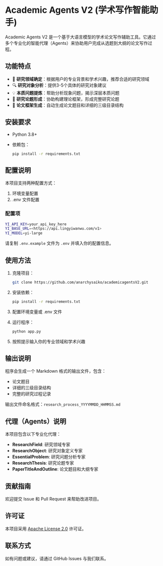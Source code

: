 # Academic Agents V2 (学术写作智能助手)

Academic Agents V2 是一个基于大语言模型的学术论文写作辅助工具。它通过多个专业化的智能代理（Agents）来协助用户完成从选题到大纲的论文写作过程。

## 功能特点

- 🎯 **研究领域确定**：根据用户的专业背景和学术兴趣，推荐合适的研究领域
- 🔍 **研究对象分析**：提供3-5个具体的研究对象建议
- 💡 **本质问题提炼**：帮助分析现象问题，揭示深层本质问题
- 📝 **研究论题形成**：协助构建理论框架，形成完整研究论题
- 📑 **论文框架生成**：自动生成论文题目和详细的三级目录结构

## 安装要求

- Python 3.8+
- 依赖包：

  ```bash
  pip install -r requirements.txt
  ```

## 配置说明

本项目支持两种配置方式：

1. 环境变量配置
2. .env 文件配置

### 配置项

```bash
YI_API_KEY=your_api_key_here
YI_BASE_URL=<https://api.lingyiwanwu.com/v1>
YI_MODEL=yi-large
```

请复制 `.env.example` 文件为 `.env` 并填入你的配置信息。

## 使用方法

1. 克隆项目：

   ```bash
   git clone https://github.com/anarchysaiko/academicagentsV2.git
   ```

2. 安装依赖：

   ```bash
   pip install -r requirements.txt
   ```

3. 配置环境变量或 .env 文件

4. 运行程序：

   ```bash
   python app.py
   ```

5. 按照提示输入你的专业领域和学术兴趣

## 输出说明

程序会生成一个 Markdown 格式的输出文件，包含：

- 论文题目
- 详细的三级目录结构
- 完整的研究过程记录

输出文件命名格式：`research_process_YYYYMMDD_HHMMSS.md`

## 代理（Agents）说明

本项目包含以下专业化代理：

- **ResearchField**: 研究领域专家
- **ResearchObject**: 研究对象定义专家
- **EssentialProblem**: 研究问题分析专家
- **ResearchThesis**: 研究论题专家
- **PaperTitleAndOutline**: 论文题目和大纲专家

## 贡献指南

欢迎提交 Issue 和 Pull Request 来帮助改进项目。

## 许可证

本项目采用 [Apache License 2.0](LICENSE) 许可证。

## 联系方式

如有问题或建议，请通过 GitHub Issues 与我们联系。
